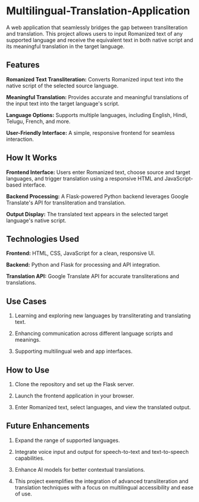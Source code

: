 # Multilingual-Translation-Application

A web application that seamlessly bridges the gap between transliteration and translation. This project allows users to input Romanized text of any supported language and receive the equivalent text in both native script and its meaningful translation in the target language.

## Features

**Romanized Text Transliteration:** Converts Romanized input text into the native script of the selected source language.

**Meaningful Translation:** Provides accurate and meaningful translations of the input text into the target language's script.

**Language Options:** Supports multiple languages, including English, Hindi, Telugu, French, and more.

**User-Friendly Interface:** A simple, responsive frontend for seamless interaction.

## How It Works

**Frontend Interface:** Users enter Romanized text, choose source and target languages, and trigger translation using a responsive HTML and JavaScript-based interface.

**Backend Processing:** A Flask-powered Python backend leverages Google Translate's API for transliteration and translation.

**Output Display:** The translated text appears in the selected target language's native script.

## Technologies Used

**Frontend:** HTML, CSS, JavaScript for a clean, responsive UI.

**Backend:** Python and Flask for processing and API integration.

**Translation API:** Google Translate API for accurate transliterations and translations.

## Use Cases

1. Learning and exploring new languages by transliterating and translating text.

2. Enhancing communication across different language scripts and meanings.

3. Supporting multilingual web and app interfaces.

## How to Use

1. Clone the repository and set up the Flask server.

2. Launch the frontend application in your browser.

3. Enter Romanized text, select languages, and view the translated output.

## Future Enhancements

1. Expand the range of supported languages.

2. Integrate voice input and output for speech-to-text and text-to-speech capabilities.

3. Enhance AI models for better contextual translations.

4. This project exemplifies the integration of advanced transliteration and translation techniques with a focus on multilingual accessibility and ease of use.
